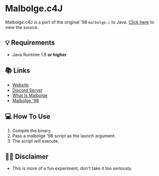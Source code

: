 # Malbolge.c4J
Malbolge.c4J is a port of the original '98 `malbolge.c` to Java. [Click here](https://github.com/Konloch/Mabolge.c4J/blob/main/src/com/konloch/malbolge/MalbolgeC4J.java) to view the source.

## 💡 Requirements
+ Java Runtime 1.8 **or higher**

## 📚 Links
* [Website](https://konloch.com/Malbolge.c4J/)
* [Discord Server](https://discord.gg/aexsYpfMEf)
* [What Is Malbolge](https://en.wikipedia.org/wiki/Malbolge)
* [Malbolge '98](http://www.lscheffer.com/malbolge_interp.html)

## 💻 How To Use
1) Compile the binary.
2) Pass a malbolge '98 script as the launch argument.
3) The script will execute.

## 👨‍💻 Disclaimer
+ This is more of a fun experiment, don't take it too seriously.
